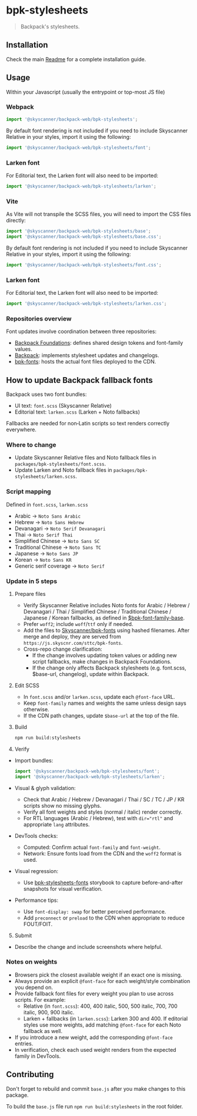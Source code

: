 # bpk-stylesheets

> Backpack's stylesheets.

## Installation

Check the main [Readme](https://github.com/skyscanner/backpack#usage) for a complete installation guide.

## Usage

Within your Javascript (usually the entrypoint or top-most JS file)

### Webpack
```js
import '@skyscanner/backpack-web/bpk-stylesheets';
```

By default font rendering is not included if you need to include Skyscanner Relative in your styles, import it using the following:

```js
import '@skyscanner/backpack-web/bpk-stylesheets/font';
```

### Larken font

For Editorial text, the Larken font will also need to be imported:

```js
import '@skyscanner/backpack-web/bpk-stylesheets/larken';
```

### Vite

As Vite will not transpile the SCSS files, you will need to import the CSS files directly:

```js
import '@skyscanner/backpack-web/bpk-stylesheets/base';
import '@skyscanner/backpack-web/bpk-stylesheets/base.css';
```

By default font rendering is not included if you need to include Skyscanner Relative in your styles, import it using the following:

```js
import '@skyscanner/backpack-web/bpk-stylesheets/font.css';
```

### Larken font

For Editorial text, the Larken font will also need to be imported:

```js
import '@skyscanner/backpack-web/bpk-stylesheets/larken.css';
```

### Repositories overview

Font updates involve coordination between three repositories:
- [Backpack Foundations](https://github.com/Skyscanner/backpack-foundations): defines shared design tokens and font-family values.
- [Backpack](https://github.com/Skyscanner/backpack): implements stylesheet updates and changelogs.
- [bpk-fonts](https://github.com/Skyscanner/bpk-fonts): hosts the actual font files deployed to the CDN.

## How to update Backpack fallback fonts

Backpack uses two font bundles:
- UI text: `font.scss` (Skyscanner Relative)
- Editorial text: `larken.scss` (Larken + Noto fallbacks)

Fallbacks are needed for non‑Latin scripts so text renders correctly everywhere.

### Where to change
- Update Skyscanner Relative files and Noto fallback files in `packages/bpk-stylesheets/font.scss`.
- Update Larken and Noto fallback files in `packages/bpk-stylesheets/larken.scss`.

### Script mapping
Defined in `font.scss`, `larken.scss`
- Arabic → `Noto Sans Arabic`
- Hebrew → `Noto Sans Hebrew`
- Devanagari → `Noto Serif Devanagari`
- Thai → `Noto Serif Thai`
- Simplified Chinese → `Noto Sans SC`
- Traditional Chinese → `Noto Sans TC`
- Japanese → `Noto Sans JP`
- Korean → `Noto Sans KR`
- Generic serif coverage → `Noto Serif`

### Update in 5 steps
1. Prepare files
   - Verify Skyscanner Relative includes Noto fonts for Arabic / Hebrew / Devanagari / Thai / Simplified Chinese / Traditional Chinese / Japanese / Korean fallbacks, as defined in [$bpk-font-family-base](https://github.com/Skyscanner/backpack-foundations/blob/74e2e6644abadb9e95842ff5797b1f9669208cbb/packages/bpk-foundations-web/tokens/base.default.scss#L781C1-L781C22).
   - Prefer `woff2`; include `woff`/`ttf` only if needed.
   - Add the files to [Skyscanner/bpk-fonts](https://github.com/Skyscanner/bpk-fonts) using hashed filenames. After merge and deploy, they are served from `https://js.skyscnr.com/sttc/bpk-fonts`.
   - Cross-repo change clarification:
     - If the change involves updating token values or adding new script fallbacks, make changes in Backpack Foundations.
     - If the change only affects Backpack stylesheets (e.g. font.scss, $base-url, changelog), update within Backpack.
2. Edit SCSS
   - In `font.scss` and/or `larken.scss`, update each `@font-face` URL.
   - Keep `font-family` names and weights the same unless design says otherwise.
   - If the CDN path changes, update `$base-url` at the top of the file.
3. Build
   
   ```bash
   npm run build:stylesheets
   ```
4) Verify
  - Import bundles:
    
    ```js
    import '@skyscanner/backpack-web/bpk-stylesheets/font';
    import '@skyscanner/backpack-web/bpk-stylesheets/larken';
    ```
  - Visual & glyph validation:
    - Check that Arabic / Hebrew / Devanagari / Thai / SC / TC / JP / KR scripts show no missing glyphs.
    - Verify all font weights and styles (normal / italic) render correctly.
    - For RTL languages (Arabic / Hebrew), test with `dir="rtl"` and appropriate `lang` attributes.
  - DevTools checks:
    - Computed: Confirm actual `font-family` and `font-weight`.
    - Network: Ensure fonts load from the CDN and the `woff2` format is used.
  - Visual regression:
    - Use [bpk-stylesheets-fonts](https://backpack.github.io/storybook/?path=/story/bpk-stylesheets-fonts--skyscanner-relative-font) storybook to capture before-and-after snapshots for visual verification.
  - Performance tips:
    - Use `font-display: swap` for better perceived performance.
    - Add `preconnect` or `preload` to the CDN when appropriate to reduce FOUT/FOIT.
5) Submit
  - Describe the change and include screenshots where helpful.

### Notes on weights
- Browsers pick the closest available weight if an exact one is missing.
- Always provide an explicit `@font-face` for each weight/style combination you depend on.
- Provide fallback font files for every weight you plan to use across scripts. For example:
  - Relative (in `font.scss`): 400, 400 italic, 500, 500 italic, 700, 700 italic, 900, 900 italic.
  - Larken + fallbacks (in `larken.scss`): Larken 300 and 400. If editorial styles use more weights, add matching `@font-face` for each Noto fallback as well.
- If you introduce a new weight, add the corresponding `@font-face` entries.
- In verification, check each used weight renders from the expected family in DevTools.

## Contributing

Don't forget to rebuild and commit `base.js` after you make changes to this package.

To build the `base.js` file run `npm run build:stylesheets` in the root folder.
